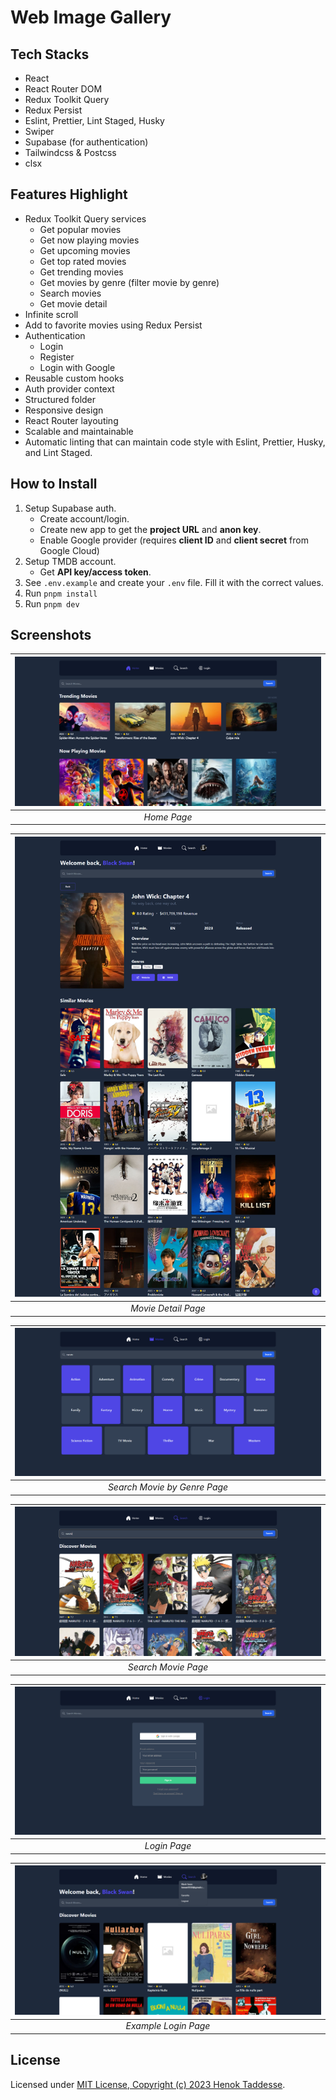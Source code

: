 # Web Image Gallery

## Tech Stacks

- React
- React Router DOM
- Redux Toolkit Query
- Redux Persist
- Eslint, Prettier, Lint Staged, Husky
- Swiper
- Supabase (for authentication)
- Tailwindcss & Postcss
- clsx

## Features Highlight

- Redux Toolkit Query services
  - Get popular movies
  - Get now playing movies
  - Get upcoming movies
  - Get top rated movies
  - Get trending movies
  - Get movies by genre (filter movie by genre)
  - Search movies
  - Get movie detail
- Infinite scroll
- Add to favorite movies using Redux Persist
- Authentication
  - Login
  - Register
  - Login with Google
- Reusable custom hooks
- Auth provider context
- Structured folder
- Responsive design
- React Router layouting
- Scalable and maintainable
- Automatic linting that can maintain code style with Eslint, Prettier, Husky, and Lint Staged.

## How to Install

1. Setup Supabase auth.
    - Create account/login.
    - Create new app to get the **project URL** and **anon key**.
    - Enable Google provider (requires **client ID** and **client secret** from Google Cloud)
2. Setup TMDB account.
    - Get **API key/access token**.
3. See `.env.example` and create your `.env` file. Fill it with the correct values.
4. Run `pnpm install`
5. Run `pnpm dev`

## Screenshots

| ![Home Page](./screenshots/landing.png) |
| :-------------------------------------: |
|               _Home Page_               |

| ![Movie Detail Page](./screenshots/movie-detail.png) |
| :--------------------------------------------------: |
|                 _Movie Detail Page_                  |

| ![Search Movie by Genre Page](./screenshots/search-movie-by-genre.png) |
| :--------------------------------------------------------------------: |
|                      _Search Movie by Genre Page_                      |

| ![Search Page](./screenshots/search.png) |
| :--------------------------------------: |
|           _Search Movie Page_            |

| ![Login Page](./screenshots/login.png) |
| :------------------------------------: |
|              _Login Page_              |

| ![Example Login Page](./screenshots/example-login.png) |
| :----------------------------------------------------: |
|                  _Example Login Page_                  |

## License

Licensed under [MIT License, Copyright (c) 2023 Henok Taddesse](./LICENSE).
